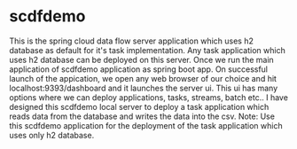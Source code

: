 # scdfdemo
This is the spring cloud data flow server application which uses h2 database as default for it's task implementation. Any task application which uses h2 database can be deployed on this server. Once we run the main application of scdfdemo application as spring boot app. On successful launch of the appication, we open any web browser of our choice and hit localhost:9393/dashboard and it launches the server ui. This ui has many options where we can deploy applications, tasks, streams, batch etc.. I have designed this scdfdemo local server to deploy a task application which reads data from the database and writes the data into the csv. 
Note: Use this scdfdemo application for the deployment of the task application which uses only h2 database.
